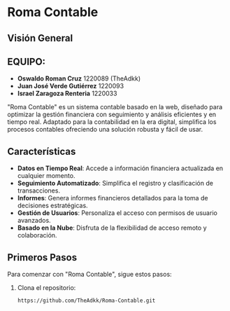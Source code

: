 # Roma Contable

## Visión General

## EQUIPO:
- **Oswaldo Roman Cruz**            1220089   (TheAdkk)
- **Juan José Verde Gutiérrez**     1220093
- **Israel Zaragoza Renteria**      1220033

"Roma Contable" es un sistema contable basado en la web, diseñado para optimizar la gestión financiera con seguimiento y análisis eficientes y en tiempo real. Adaptado para la contabilidad en la era digital, simplifica los procesos contables ofreciendo una solución robusta y fácil de usar.

## Características

- **Datos en Tiempo Real**: Accede a información financiera actualizada en cualquier momento.
- **Seguimiento Automatizado**: Simplifica el registro y clasificación de transacciones.
- **Informes**: Genera informes financieros detallados para la toma de decisiones estratégicas.
- **Gestión de Usuarios**: Personaliza el acceso con permisos de usuario avanzados.
- **Basado en la Nube**: Disfruta de la flexibilidad de acceso remoto y colaboración.

## Primeros Pasos

Para comenzar con "Roma Contable", sigue estos pasos:

1. Clona el repositorio:
   ```sh
   https://github.com/TheAdkk/Roma-Contable.git

